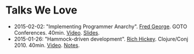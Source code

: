 Talks We Love
=============

+ 2015-02-02: "Implementing Programmer Anarchy". [Fred George](https://twitter.com/fgeorge52). GOTO Conferences. 40min. [Video](https://www.youtube.com/watch?v=tIxHmsWCd7g). [Slides](http://www.slideshare.net/fredgeorge/implementing-programmer-anarchy).
+ 2015-01-26: "Hammock-driven development". [Rich Hickey](https://twitter.com/richhickey). Clojure/Conj 2010. 40min. [Video](https://www.youtube.com/watch?v=f84n5oFoZBc). [Notes](https://github.com/matthiasn/talk-transcripts/blob/master/Hickey_Rich/HammockDrivenDev.md).
